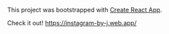 This project was bootstrapped with [Create React App](https://github.com/facebook/create-react-app).

Check it out! https://instagram-by-j.web.app/
